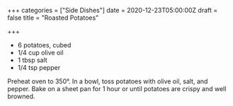 +++
categories = ["Side Dishes"]
date = 2020-12-23T05:00:00Z
draft = false
title = "Roasted Potatoes"

+++
* 6 potatoes, cubed 
* 1/4 cup olive oil 
* 1 tbsp salt 
* 1/4 tsp pepper

Preheat oven to 350°. In a bowl, toss potatoes with olive oil, salt, and pepper. Bake on a sheet pan for 1 hour or until potatoes are crispy and well browned.